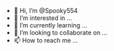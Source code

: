- 👋 Hi, I’m @Spooky554
- 👀 I’m interested in ...
- 🌱 I’m currently learning ...
- 💞️ I’m looking to collaborate on ...
- 📫 How to reach me ...

<!---
Spooky554/Spooky554 is a ✨ special ✨ repository because its `README.md` (this file) appears on your GitHub profile.
You can click the Preview link to take a look at your changes.
--->
